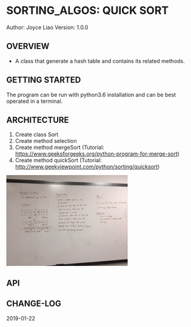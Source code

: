# SORTING_ALGOS: QUICK SORT


Author: Joyce Liao
Version: 1.0.0



## OVERVIEW
- A class that generate a hash table and contains its related methods.


## GETTING STARTED
The program can be run with python3.6 installation and can be best operated in a terminal.



## ARCHITECTURE
1. Create class Sort
2. Create method selection
3. Create method mergeSort (Tutorial: https://www.geeksforgeeks.org/python-program-for-merge-sort)
4. Create method quickSort (Tutorial: http://www.geekviewpoint.com/python/sorting/quicksort)



![White Boarding](https://github.com/joyliao07/data_structures_and_algorithms/blob/quicksort/assets/37_quicksort.jpeg)

## API



## CHANGE-LOG



2019-01-22
